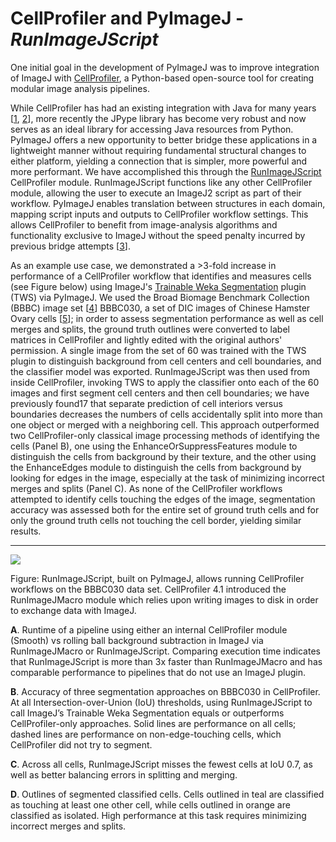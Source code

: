 # CellProfiler and PyImageJ - _RunImageJScript_

One initial goal in the development of PyImageJ was to improve integration of
ImageJ with [CellProfiler](https://cellprofiler.org/), a Python-based
open-source tool for creating modular image analysis pipelines.

While CellProfiler has had an existing integration with Java for many years
[[1], [2]], more recently the JPype library has become very robust and now
serves as an ideal library for accessing Java resources from Python. PyImageJ
offers a new opportunity to better bridge these applications in a lightweight
manner without requiring fundamental structural changes to either platform,
yielding a connection that is simpler, more powerful and more performant. We
have accomplished this through the [RunImageJScript] CellProfiler module.
RunImageJScript functions like any other CellProfiler module, allowing the
user to execute an ImageJ2 script as part of their workflow. PyImageJ enables
translation between structures in each domain, mapping script inputs and
outputs to CellProfiler workflow settings. This allows CellProfiler to benefit
from image-analysis algorithms and functionality exclusive to ImageJ without
the speed penalty incurred by previous bridge attempts [[3]].

As an example use case, we demonstrated a >3-fold increase in performance of a
CellProfiler workflow that identifies and measures cells (see Figure below)
using ImageJ's [Trainable Weka Segmentation] plugin (TWS) via PyImageJ. We used
the Broad Biomage Benchmark Collection (BBBC) image set [[4]] BBBC030, a set of
DIC images of Chinese Hamster Ovary cells [[5]]; in order to assess
segmentation performance as well as cell merges and splits, the ground truth
outlines were converted to label matrices in CellProfiler and lightly edited
with the original authors' permission. A single image from the set of 60 was
trained with the TWS plugin to distinguish background from cell centers and
cell boundaries, and the classifier model was exported. RunImageJScript was
then used from inside CellProfiler, invoking TWS to apply the classifier onto
each of the 60 images and first segment cell centers and then cell boundaries;
we have previously found17 that separate prediction of cell interiors versus
boundaries decreases the numbers of cells accidentally split into more than one
object or merged with a neighboring cell. This approach outperformed two
CellProfiler-only classical image processing methods of identifying the cells
(Panel B), one using the EnhanceOrSuppressFeatures module to distinguish the
cells from background by their texture, and the other using the EnhanceEdges
module to distinguish the cells from background by looking for edges in the
image, especially at the task of minimizing incorrect merges and splits (Panel
C). As none of the CellProfiler workflows attempted to identify cells touching
the edges of the image, segmentation accuracy was assessed both for the entire
set of ground truth cells and for only the ground truth cells not touching the
cell border, yielding similar results.

------------------------------------------------------------------------------

![](figure.svg)

Figure: RunImageJScript, built on PyImageJ, allows running CellProfiler
workflows on the BBBC030 data set. CellProfiler 4.1 introduced the
RunImageJMacro module which relies upon writing images to disk in order to
exchange data with ImageJ.

**A**. Runtime of a pipeline using either an internal CellProfiler module (Smooth)
vs rolling ball background subtraction in ImageJ via RunImageJMacro or
RunImageJScript. Comparing execution time indicates that RunImageJScript is
more than 3x faster than RunImageJMacro and has comparable performance to
pipelines that do not use an ImageJ plugin.

**B**. Accuracy of three segmentation approaches on BBBC030 in CellProfiler. At all
Intersection-over-Union (IoU) thresholds, using RunImageJScript to call
ImageJ’s Trainable Weka Segmentation equals or outperforms CellProfiler-only
approaches. Solid lines are performance on all cells; dashed lines are
performance on non-edge-touching cells, which CellProfiler did not try to
segment.

**C**. Across all cells, RunImageJScript misses the fewest cells at IoU 0.7, as
well as better balancing errors in splitting and merging.

**D**. Outlines of segmented classified cells. Cells outlined in teal are
classified as touching at least one other cell, while cells outlined in orange
are classified as isolated. High performance at this task requires minimizing
incorrect merges and splits.

[1]: https://doi.org/10.4308/hjb.20.4.151
[2]: https://doi.org/10.1002/cpz1.89
[3]: https://doi.org/10.1186/s12859-021-04344-9
[4]: https://doi.org/10.1038/nmeth.2083
[5]: https://doi.org/10.1038/srep30420
[RunImageJScript]: https://imagej.net/plugins/runimagejscript
[Trainable Weka Segmentation]: https://imagej.net/plugins/tws

